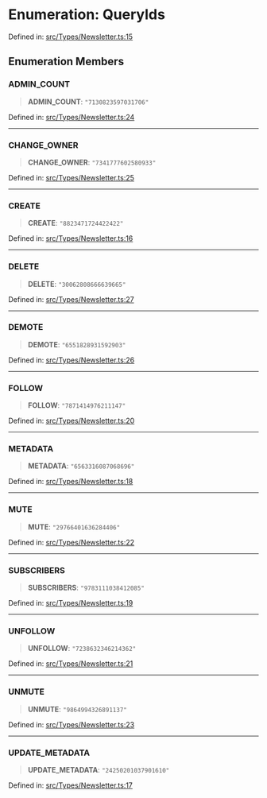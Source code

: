 # Enumeration: QueryIds

Defined in: [src/Types/Newsletter.ts:15](https://github.com/Fokusdotid/bail/blob/8b525f9ebcc20cb9acd0f880b6ad58976e38b117/src/Types/Newsletter.ts#L15)

## Enumeration Members

### ADMIN\_COUNT

> **ADMIN\_COUNT**: `"7130823597031706"`

Defined in: [src/Types/Newsletter.ts:24](https://github.com/Fokusdotid/bail/blob/8b525f9ebcc20cb9acd0f880b6ad58976e38b117/src/Types/Newsletter.ts#L24)

***

### CHANGE\_OWNER

> **CHANGE\_OWNER**: `"7341777602580933"`

Defined in: [src/Types/Newsletter.ts:25](https://github.com/Fokusdotid/bail/blob/8b525f9ebcc20cb9acd0f880b6ad58976e38b117/src/Types/Newsletter.ts#L25)

***

### CREATE

> **CREATE**: `"8823471724422422"`

Defined in: [src/Types/Newsletter.ts:16](https://github.com/Fokusdotid/bail/blob/8b525f9ebcc20cb9acd0f880b6ad58976e38b117/src/Types/Newsletter.ts#L16)

***

### DELETE

> **DELETE**: `"30062808666639665"`

Defined in: [src/Types/Newsletter.ts:27](https://github.com/Fokusdotid/bail/blob/8b525f9ebcc20cb9acd0f880b6ad58976e38b117/src/Types/Newsletter.ts#L27)

***

### DEMOTE

> **DEMOTE**: `"6551828931592903"`

Defined in: [src/Types/Newsletter.ts:26](https://github.com/Fokusdotid/bail/blob/8b525f9ebcc20cb9acd0f880b6ad58976e38b117/src/Types/Newsletter.ts#L26)

***

### FOLLOW

> **FOLLOW**: `"7871414976211147"`

Defined in: [src/Types/Newsletter.ts:20](https://github.com/Fokusdotid/bail/blob/8b525f9ebcc20cb9acd0f880b6ad58976e38b117/src/Types/Newsletter.ts#L20)

***

### METADATA

> **METADATA**: `"6563316087068696"`

Defined in: [src/Types/Newsletter.ts:18](https://github.com/Fokusdotid/bail/blob/8b525f9ebcc20cb9acd0f880b6ad58976e38b117/src/Types/Newsletter.ts#L18)

***

### MUTE

> **MUTE**: `"29766401636284406"`

Defined in: [src/Types/Newsletter.ts:22](https://github.com/Fokusdotid/bail/blob/8b525f9ebcc20cb9acd0f880b6ad58976e38b117/src/Types/Newsletter.ts#L22)

***

### SUBSCRIBERS

> **SUBSCRIBERS**: `"9783111038412085"`

Defined in: [src/Types/Newsletter.ts:19](https://github.com/Fokusdotid/bail/blob/8b525f9ebcc20cb9acd0f880b6ad58976e38b117/src/Types/Newsletter.ts#L19)

***

### UNFOLLOW

> **UNFOLLOW**: `"7238632346214362"`

Defined in: [src/Types/Newsletter.ts:21](https://github.com/Fokusdotid/bail/blob/8b525f9ebcc20cb9acd0f880b6ad58976e38b117/src/Types/Newsletter.ts#L21)

***

### UNMUTE

> **UNMUTE**: `"9864994326891137"`

Defined in: [src/Types/Newsletter.ts:23](https://github.com/Fokusdotid/bail/blob/8b525f9ebcc20cb9acd0f880b6ad58976e38b117/src/Types/Newsletter.ts#L23)

***

### UPDATE\_METADATA

> **UPDATE\_METADATA**: `"24250201037901610"`

Defined in: [src/Types/Newsletter.ts:17](https://github.com/Fokusdotid/bail/blob/8b525f9ebcc20cb9acd0f880b6ad58976e38b117/src/Types/Newsletter.ts#L17)
